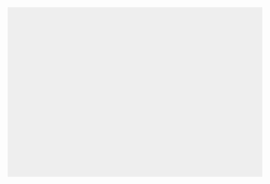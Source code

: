 <!DOCTYPE html>
<html>
<head>
    <meta charset="utf-8" />
    <title>Gamedev Canvas Workshop</title>
    <style>
    	* { padding: 0; margin: 0; }
    	canvas { background: #eee; display: block; margin: 0 auto; }
    </style>
</head>
<body>

<canvas id="myCanvas" width="480" height="320"></canvas>

<script>

  var canvas = document.getElementById("myCanvas");
  var ctx = canvas.getContext("2d");
  var ballRadius = 10;
  var x = canvas.width/2;
  var y = canvas.height-30;
  var dx = 2;
  var dy = -2;
  var paddleHeight = 10;
  var paddleWidth = 75;
  var paddleX = (canvas.width-paddleWidth)/2;
  var rightPressed = false;
  var leftPressed = false;
  var brickRowCount = 5;
  var brickColumnCount = 3;
  var brickWidth = 75;
  var brickHeight = 20;
  var brickPadding = 10;
  var brickOffsetTop = 30;
  var brickOffsetLeft = 30;
  var score = 0;
  var lives = 3;

  var bricks = [];
  for(var c=0; c<brickColumnCount; c++) {
    bricks[c] = [];
    for(var r=0; r<brickRowCount; r++) {
      bricks[c][r] = { x: 0, y: 0, status: 1 };
    }
  }

  document.addEventListener("keydown", keyDownHandler, false);
  document.addEventListener("keyup", keyUpHandler, false);
  document.addEventListener("mousemove", mouseMoveHandler, false);

  function keyDownHandler(e) {
      if(e.key == "Right" || e.key == "ArrowRight") {
          rightPressed = true;
      }
      else if(e.key == "Left" || e.key == "ArrowLeft") {
          leftPressed = true;
      }
  }

  function keyUpHandler(e) {
      if(e.key == "Right" || e.key == "ArrowRight") {
          rightPressed = false;
      }
      else if(e.key == "Left" || e.key == "ArrowLeft") {
          leftPressed = false;
      }
  }

  function mouseMoveHandler(e) {
    var relativeX = e.clientX - canvas.offsetLeft;
    if(relativeX > 0 && relativeX < canvas.width) {
      paddleX = relativeX - paddleWidth/2;
    }
  }
  function collisionDetection() {
    for(var c=0; c<brickColumnCount; c++) {
      for(var r=0; r<brickRowCount; r++) {
        var b = bricks[c][r];
        if(b.status == 1) {
          if(x > b.x && x < b.x+brickWidth && y > b.y && y < b.y+brickHeight) {
            dy = -dy;
            b.status = 0;
            score++;
            if(score == brickRowCount*brickColumnCount) {
              alert("YOU WIN, CONGRATS!");
              document.location.reload();
            }
          }
        }
      }
    }
  }

  function drawBall() {
    ctx.beginPath();
    ctx.arc(x, y, ballRadius, 0, Math.PI*2);
    ctx.fillStyle = "#0095DD";
    ctx.fill();
    ctx.closePath();
  }
  function drawPaddle() {
    ctx.beginPath();
    ctx.rect(paddleX, canvas.height-paddleHeight, paddleWidth, paddleHeight);
    ctx.fillStyle = "#0095DD";
    ctx.fill();
    ctx.closePath();
  }
  function drawBricks() {
    for(var c=0; c<brickColumnCount; c++) {
      for(var r=0; r<brickRowCount; r++) {
        if(bricks[c][r].status == 1) {
          var brickX = (r*(brickWidth+brickPadding))+brickOffsetLeft;
          var brickY = (c*(brickHeight+brickPadding))+brickOffsetTop;
          bricks[c][r].x = brickX;
          bricks[c][r].y = brickY;
          ctx.beginPath();
          ctx.rect(brickX, brickY, brickWidth, brickHeight);
          ctx.fillStyle = "#0095DD";
          ctx.fill();
          ctx.closePath();
        }
      }
    }
  }
  function drawScore() {
    ctx.font = "16px Arial";
    ctx.fillStyle = "#0095DD";
    ctx.fillText("Score: "+score, 8, 20);
  }
  function drawLives() {
    ctx.font = "16px Arial";
    ctx.fillStyle = "#0095DD";
    ctx.fillText("Lives: "+lives, canvas.width-65, 20);
  }

  function draw() {
    ctx.clearRect(0, 0, canvas.width, canvas.height);
    drawBricks();
    drawBall();
    drawPaddle();
    drawScore();
    drawLives();
    collisionDetection();

    if(x + dx > canvas.width-ballRadius || x + dx < ballRadius) {
      dx = -dx;
    }
    if(y + dy < ballRadius) {
      dy = -dy;
    }
    else if(y + dy > canvas.height-ballRadius) {
      if(x > paddleX && x < paddleX + paddleWidth) {
        dy = -dy;
      }
      else {
        lives--;
        if(!lives) {
          alert("GAME OVER");
          document.location.reload();
        }
        else {
          x = canvas.width/2;
          y = canvas.height-30;
          dx = 3;
          dy = -3;
          paddleX = (canvas.width-paddleWidth)/2;
        }
      }
    }

    if(rightPressed && paddleX < canvas.width-paddleWidth) {
      paddleX += 7;
    }
    else if(leftPressed && paddleX > 0) {
      paddleX -= 7;
    }

    x += dx;
    y += dy;
    requestAnimationFrame(draw);
  }

  draw();

</script>

</body>
</html>
